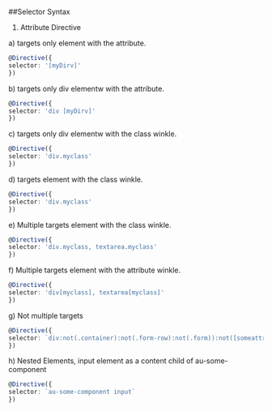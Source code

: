 ##Selector Syntax

1) Attribute Directive

a) targets only element with the attribute.
```typescript
@Directive({
selector: '[myDirv]'
})
```
b) targets only div elementw with the attribute.
```typescript
@Directive({
selector: 'div [myDirv]'
})
```

c) targets only div elementw with the class winkle.
```typescript
@Directive({
selector: 'div.myclass'
})
```
d) targets element with the class winkle.
```typescript
@Directive({
selector: 'div.myclass'
})
```

e) Multiple targets element with the class winkle.
```typescript
@Directive({
selector: 'div.myclass, textarea.myclass'
})
```

f) Multiple targets element with the attribute winkle.
```typescript
@Directive({
selector: 'div[myclass], textarea[myclass]'
})
```

g) Not multiple targets
```typescript
@Directive({
selector: `div:not(.container):not(.form-row):not(.form)):not([someattr]), textarea:not([totest])`
})
```
h)  Nested Elements, input element as a content child of au-some-component
```typescript
@Directive({
selector: `au-some-component input`
})
```

